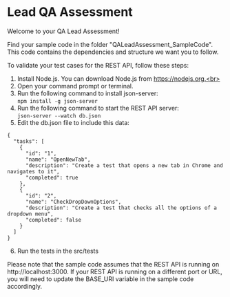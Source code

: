# Lead QA Assessment
Welcome to your QA Lead Assessment!

Find your sample code in the folder "QALeadAssessment_SampleCode". This code contains the dependencies and structure we want you to follow.

To validate your test cases for the REST API, follow these steps:

1. Install Node.js. You can download Node.js from https://nodejs.org.<br>
2. Open your command prompt or terminal.<br>
3. Run the following command to install json-server:<br>
```npm install -g json-server```<br>
4. Run the following command to start the REST API server:<br> 
```json-server --watch db.json```<br>
5. Edit the db.json file to include this data:<br>
```
{
  "tasks": [
    {
      "id": "1",
      "name": "OpenNewTab",
      "description": "Create a test that opens a new tab in Chrome and navigates to it",
      "completed": true
    },
    {
      "id": "2",
      "name": "CheckDropDownOptions",
      "description": "Create a test that checks all the options of a dropdown menu",
      "completed": false
    }
  ]
}
```
6. Run the tests in the src/tests<br>

Please note that the sample code assumes that the REST API is running on http://localhost:3000. 
If your REST API is running on a different port or URL, you will need to update the BASE_URI variable in the sample code accordingly.
